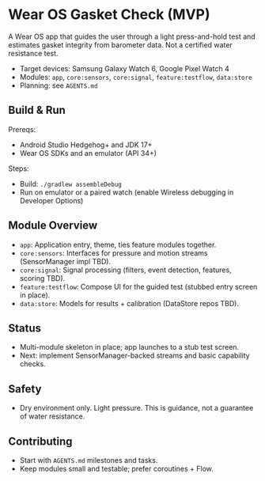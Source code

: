 # Wear OS Gasket Check (MVP)

A Wear OS app that guides the user through a light press-and-hold test and estimates gasket integrity from barometer data. Not a certified water resistance test.

- Target devices: Samsung Galaxy Watch 6, Google Pixel Watch 4
- Modules: `app`, `core:sensors`, `core:signal`, `feature:testflow`, `data:store`
- Planning: see `AGENTS.md`

## Build & Run

Prereqs:
- Android Studio Hedgehog+ and JDK 17+
- Wear OS SDKs and an emulator (API 34+)

Steps:
- Build: `./gradlew assembleDebug`
- Run on emulator or a paired watch (enable Wireless debugging in Developer Options)

## Module Overview
- `app`: Application entry, theme, ties feature modules together.
- `core:sensors`: Interfaces for pressure and motion streams (SensorManager impl TBD).
- `core:signal`: Signal processing (filters, event detection, features, scoring TBD).
- `feature:testflow`: Compose UI for the guided test (stubbed entry screen in place).
- `data:store`: Models for results + calibration (DataStore repos TBD).

## Status
- Multi-module skeleton in place; app launches to a stub test screen.
- Next: implement SensorManager-backed streams and basic capability checks.

## Safety
- Dry environment only. Light pressure. This is guidance, not a guarantee of water resistance.

## Contributing
- Start with `AGENTS.md` milestones and tasks.
- Keep modules small and testable; prefer coroutines + Flow.

